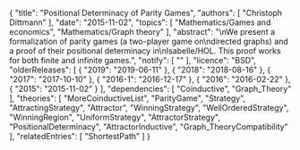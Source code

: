 {
    "title": "Positional Determinacy of Parity Games",
    "authors": [
        "Christoph Dittmann"
    ],
    "date": "2015-11-02",
    "topics": [
        "Mathematics/Games and economics",
        "Mathematics/Graph theory"
    ],
    "abstract": "\nWe present a formalization of parity games (a two-player game on\ndirected graphs) and a proof of their positional determinacy in\nIsabelle/HOL.  This proof works for both finite and infinite games.",
    "notify": [
        ""
    ],
    "licence": "BSD",
    "olderReleases": [
        {
            "2019": "2019-06-11"
        },
        {
            "2018": "2018-08-16"
        },
        {
            "2017": "2017-10-10"
        },
        {
            "2016-1": "2016-12-17"
        },
        {
            "2016": "2016-02-22"
        },
        {
            "2015": "2015-11-02"
        }
    ],
    "dependencies": [
        "Coinductive",
        "Graph_Theory"
    ],
    "theories": [
        "MoreCoinductiveList",
        "ParityGame",
        "Strategy",
        "AttractingStrategy",
        "Attractor",
        "WinningStrategy",
        "WellOrderedStrategy",
        "WinningRegion",
        "UniformStrategy",
        "AttractorStrategy",
        "PositionalDeterminacy",
        "AttractorInductive",
        "Graph_TheoryCompatibility"
    ],
    "relatedEntries": [
        "ShortestPath"
    ]
}